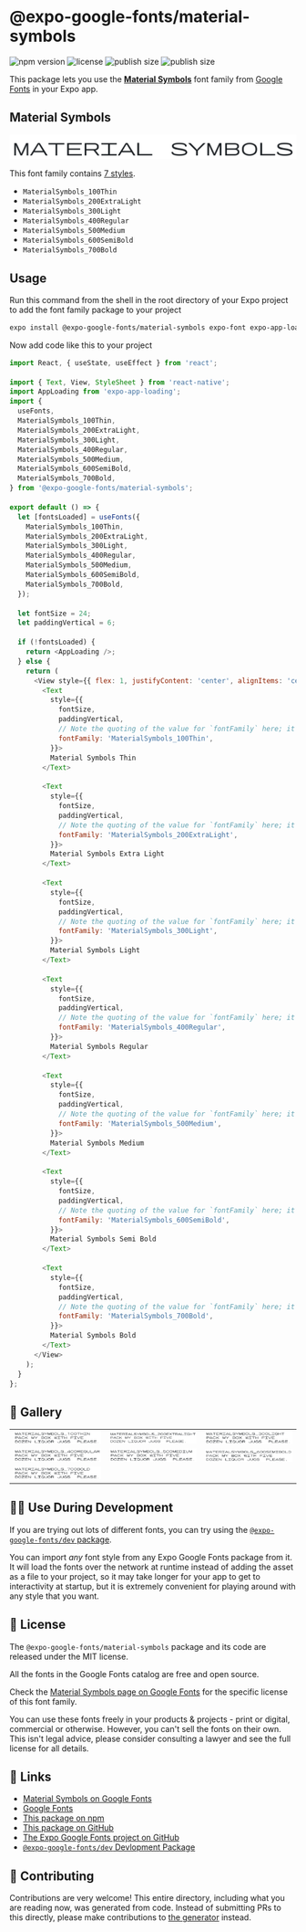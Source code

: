 # @expo-google-fonts/material-symbols

![npm version](https://flat.badgen.net/npm/v/@expo-google-fonts/material-symbols)
![license](https://flat.badgen.net/github/license/expo/google-fonts)
![publish size](https://flat.badgen.net/packagephobia/install/@expo-google-fonts/material-symbols)
![publish size](https://flat.badgen.net/packagephobia/publish/@expo-google-fonts/material-symbols)

This package lets you use the [**Material Symbols**](https://fonts.google.com/specimen/Material+Symbols) font family from [Google Fonts](https://fonts.google.com/) in your Expo app.

## Material Symbols

![Material Symbols](./font-family.png)

This font family contains [7 styles](#-gallery).

- `MaterialSymbols_100Thin`
- `MaterialSymbols_200ExtraLight`
- `MaterialSymbols_300Light`
- `MaterialSymbols_400Regular`
- `MaterialSymbols_500Medium`
- `MaterialSymbols_600SemiBold`
- `MaterialSymbols_700Bold`

## Usage

Run this command from the shell in the root directory of your Expo project to add the font family package to your project
```sh
expo install @expo-google-fonts/material-symbols expo-font expo-app-loading
```

Now add code like this to your project
```js
import React, { useState, useEffect } from 'react';

import { Text, View, StyleSheet } from 'react-native';
import AppLoading from 'expo-app-loading';
import {
  useFonts,
  MaterialSymbols_100Thin,
  MaterialSymbols_200ExtraLight,
  MaterialSymbols_300Light,
  MaterialSymbols_400Regular,
  MaterialSymbols_500Medium,
  MaterialSymbols_600SemiBold,
  MaterialSymbols_700Bold,
} from '@expo-google-fonts/material-symbols';

export default () => {
  let [fontsLoaded] = useFonts({
    MaterialSymbols_100Thin,
    MaterialSymbols_200ExtraLight,
    MaterialSymbols_300Light,
    MaterialSymbols_400Regular,
    MaterialSymbols_500Medium,
    MaterialSymbols_600SemiBold,
    MaterialSymbols_700Bold,
  });

  let fontSize = 24;
  let paddingVertical = 6;

  if (!fontsLoaded) {
    return <AppLoading />;
  } else {
    return (
      <View style={{ flex: 1, justifyContent: 'center', alignItems: 'center' }}>
        <Text
          style={{
            fontSize,
            paddingVertical,
            // Note the quoting of the value for `fontFamily` here; it expects a string!
            fontFamily: 'MaterialSymbols_100Thin',
          }}>
          Material Symbols Thin
        </Text>

        <Text
          style={{
            fontSize,
            paddingVertical,
            // Note the quoting of the value for `fontFamily` here; it expects a string!
            fontFamily: 'MaterialSymbols_200ExtraLight',
          }}>
          Material Symbols Extra Light
        </Text>

        <Text
          style={{
            fontSize,
            paddingVertical,
            // Note the quoting of the value for `fontFamily` here; it expects a string!
            fontFamily: 'MaterialSymbols_300Light',
          }}>
          Material Symbols Light
        </Text>

        <Text
          style={{
            fontSize,
            paddingVertical,
            // Note the quoting of the value for `fontFamily` here; it expects a string!
            fontFamily: 'MaterialSymbols_400Regular',
          }}>
          Material Symbols Regular
        </Text>

        <Text
          style={{
            fontSize,
            paddingVertical,
            // Note the quoting of the value for `fontFamily` here; it expects a string!
            fontFamily: 'MaterialSymbols_500Medium',
          }}>
          Material Symbols Medium
        </Text>

        <Text
          style={{
            fontSize,
            paddingVertical,
            // Note the quoting of the value for `fontFamily` here; it expects a string!
            fontFamily: 'MaterialSymbols_600SemiBold',
          }}>
          Material Symbols Semi Bold
        </Text>

        <Text
          style={{
            fontSize,
            paddingVertical,
            // Note the quoting of the value for `fontFamily` here; it expects a string!
            fontFamily: 'MaterialSymbols_700Bold',
          }}>
          Material Symbols Bold
        </Text>
      </View>
    );
  }
};

```

## 🔡 Gallery


||||
|-|-|-|
|![MaterialSymbols_100Thin](./MaterialSymbols_100Thin.ttf.png)|![MaterialSymbols_200ExtraLight](./MaterialSymbols_200ExtraLight.ttf.png)|![MaterialSymbols_300Light](./MaterialSymbols_300Light.ttf.png)||
|![MaterialSymbols_400Regular](./MaterialSymbols_400Regular.ttf.png)|![MaterialSymbols_500Medium](./MaterialSymbols_500Medium.ttf.png)|![MaterialSymbols_600SemiBold](./MaterialSymbols_600SemiBold.ttf.png)||
|![MaterialSymbols_700Bold](./MaterialSymbols_700Bold.ttf.png)||||


## 👩‍💻 Use During Development

If you are trying out lots of different fonts, you can try using the [`@expo-google-fonts/dev` package](https://github.com/expo/google-fonts/tree/master/font-packages/dev#readme).

You can import *any* font style from any Expo Google Fonts package from it. It will load the fonts
over the network at runtime instead of adding the asset as a file to your project, so it may take longer
for your app to get to interactivity at startup, but it is extremely convenient
for playing around with any style that you want.

## 📖 License

The `@expo-google-fonts/material-symbols` package and its code are released under the MIT license.

All the fonts in the Google Fonts catalog are free and open source.

Check the [Material Symbols page on Google Fonts](https://fonts.google.com/specimen/Material+Symbols) for the specific license of this font family.

You can use these fonts freely in your products & projects - print or digital, commercial or otherwise. However, you can't sell the fonts on their own. This isn't legal advice, please consider consulting a lawyer and see the full license for all details.

## 🔗 Links

- [Material Symbols on Google Fonts](https://fonts.google.com/specimen/Material+Symbols)
- [Google Fonts](https://fonts.google.com/)
- [This package on npm](https://www.npmjs.com/package/@expo-google-fonts/material-symbols)
- [This package on GitHub](https://github.com/expo/google-fonts/tree/master/font-packages/material-symbols)
- [The Expo Google Fonts project on GitHub](https://github.com/expo/google-fonts)
- [`@expo-google-fonts/dev` Devlopment Package](https://github.com/expo/google-fonts/tree/master/font-packages/dev)

## 🤝 Contributing

Contributions are very welcome! This entire directory, including what you are reading now, was generated from code. Instead of submitting PRs to this directly, please make contributions to [the generator](https://github.com/expo/google-fonts/tree/master/packages/generator) instead.
